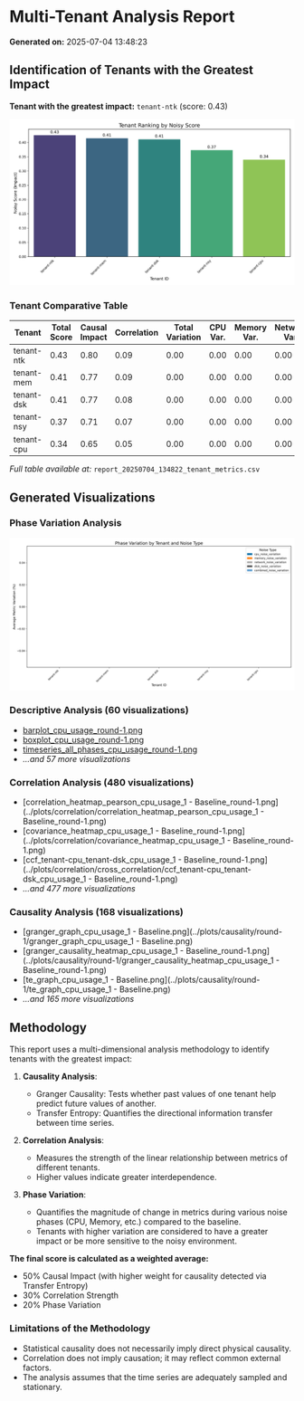 # Multi-Tenant Analysis Report

**Generated on:** 2025-07-04 13:48:23

## Identification of Tenants with the Greatest Impact

**Tenant with the greatest impact:** `tenant-ntk` (score: 0.43)

![Tenant Ranking](report_20250704_134822_tenant_ranking.png)

### Tenant Comparative Table

| Tenant | Total Score | Causal Impact | Correlation | Total Variation | CPU Var. | Memory Var. | Network Var. | Disk Var. | Combined Var. |
|---|---|---|---|---|---|---|---|---|---|
| tenant-ntk | 0.43 | 0.80 | 0.09 | 0.00 | 0.00 | 0.00 | 0.00 | 0.00 | 0.00 |
| tenant-mem | 0.41 | 0.77 | 0.09 | 0.00 | 0.00 | 0.00 | 0.00 | 0.00 | 0.00 |
| tenant-dsk | 0.41 | 0.77 | 0.08 | 0.00 | 0.00 | 0.00 | 0.00 | 0.00 | 0.00 |
| tenant-nsy | 0.37 | 0.71 | 0.07 | 0.00 | 0.00 | 0.00 | 0.00 | 0.00 | 0.00 |
| tenant-cpu | 0.34 | 0.65 | 0.05 | 0.00 | 0.00 | 0.00 | 0.00 | 0.00 | 0.00 |

*Full table available at:* `report_20250704_134822_tenant_metrics.csv`

## Generated Visualizations

### Phase Variation Analysis

![Phase Variation by Tenant](report_20250704_134822_phase_variation.png)

### Descriptive Analysis (60 visualizations)

- [barplot_cpu_usage_round-1.png](../plots/descriptive/barplot_cpu_usage_round-1.png)
- [boxplot_cpu_usage_round-1.png](../plots/descriptive/boxplot_cpu_usage_round-1.png)
- [timeseries_all_phases_cpu_usage_round-1.png](../plots/descriptive/timeseries_all_phases_cpu_usage_round-1.png)
- *...and 57 more visualizations*

### Correlation Analysis (480 visualizations)

- [correlation_heatmap_pearson_cpu_usage_1 - Baseline_round-1.png](../plots/correlation/correlation_heatmap_pearson_cpu_usage_1 - Baseline_round-1.png)
- [covariance_heatmap_cpu_usage_1 - Baseline_round-1.png](../plots/correlation/covariance_heatmap_cpu_usage_1 - Baseline_round-1.png)
- [ccf_tenant-cpu_tenant-dsk_cpu_usage_1 - Baseline_round-1.png](../plots/correlation/cross_correlation/ccf_tenant-cpu_tenant-dsk_cpu_usage_1 - Baseline_round-1.png)
- *...and 477 more visualizations*

### Causality Analysis (168 visualizations)

- [granger_graph_cpu_usage_1 - Baseline.png](../plots/causality/round-1/granger_graph_cpu_usage_1 - Baseline.png)
- [granger_causality_heatmap_cpu_usage_1 - Baseline_round-1.png](../plots/causality/round-1/granger_causality_heatmap_cpu_usage_1 - Baseline_round-1.png)
- [te_graph_cpu_usage_1 - Baseline.png](../plots/causality/round-1/te_graph_cpu_usage_1 - Baseline.png)
- *...and 165 more visualizations*

## Methodology

This report uses a multi-dimensional analysis methodology to identify tenants with the greatest impact:

1. **Causality Analysis**:
   - Granger Causality: Tests whether past values of one tenant help predict future values of another.
   - Transfer Entropy: Quantifies the directional information transfer between time series.

2. **Correlation Analysis**:
   - Measures the strength of the linear relationship between metrics of different tenants.
   - Higher values indicate greater interdependence.

3. **Phase Variation**:
   - Quantifies the magnitude of change in metrics during various noise phases (CPU, Memory, etc.) compared to the baseline.
   - Tenants with higher variation are considered to have a greater impact or be more sensitive to the noisy environment.

**The final score is calculated as a weighted average:**
- 50% Causal Impact (with higher weight for causality detected via Transfer Entropy)
- 30% Correlation Strength
- 20% Phase Variation

### Limitations of the Methodology

- Statistical causality does not necessarily imply direct physical causality.
- Correlation does not imply causation; it may reflect common external factors.
- The analysis assumes that the time series are adequately sampled and stationary.
